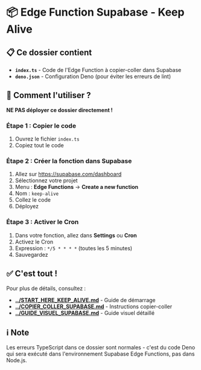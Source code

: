 # 📦 Edge Function Supabase - Keep Alive

## 📋 Ce dossier contient

- **`index.ts`** - Code de l'Edge Function à copier-coller dans Supabase
- **`deno.json`** - Configuration Deno (pour éviter les erreurs de lint)

## 🚀 Comment l'utiliser ?

**NE PAS déployer ce dossier directement !**

### Étape 1 : Copier le code
1. Ouvrez le fichier `index.ts`
2. Copiez tout le code

### Étape 2 : Créer la fonction dans Supabase
1. Allez sur https://supabase.com/dashboard
2. Sélectionnez votre projet
3. Menu : **Edge Functions** → **Create a new function**
4. Nom : `keep-alive`
5. Collez le code
6. Déployez

### Étape 3 : Activer le Cron
1. Dans votre fonction, allez dans **Settings** ou **Cron**
2. Activez le Cron
3. Expression : `*/5 * * * *` (toutes les 5 minutes)
4. Sauvegardez

## ✅ C'est tout !

Pour plus de détails, consultez :
- **[../START_HERE_KEEP_ALIVE.md](../START_HERE_KEEP_ALIVE.md)** - Guide de démarrage
- **[../COPIER_COLLER_SUPABASE.md](../COPIER_COLLER_SUPABASE.md)** - Instructions copier-coller
- **[../GUIDE_VISUEL_SUPABASE.md](../GUIDE_VISUEL_SUPABASE.md)** - Guide visuel détaillé

## ℹ️ Note

Les erreurs TypeScript dans ce dossier sont normales - c'est du code Deno qui sera exécuté dans l'environnement Supabase Edge Functions, pas dans Node.js.
